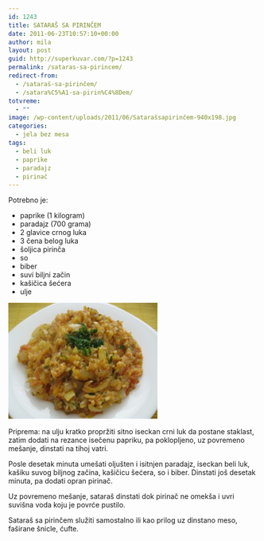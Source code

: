 ```yaml
---
id: 1243
title: SATARAŠ SA PIRINČEM
date: 2011-06-23T10:57:10+00:00
author: mila
layout: post
guid: http://superkuvar.com/?p=1243
permalink: /sataras-sa-pirincem/
redirect-from: 
  - /sataraš-sa-pirinčem/
  - /satara%C5%A1-sa-pirin%C4%8Dem/
totvreme:
  - ""
image: /wp-content/uploads/2011/06/Satarašsapirinčem-940x198.jpg
categories:
  - jela bez mesa
tags:
  - beli luk
  - paprike
  - paradajz
  - pirinač
---
```

Potrebno je:

  * paprike (1 kilogram)
  * paradajz (700 grama)
  * 2 glavice crnog luka
  * 3 čena belog luka
  * šoljica pirinča
  * so
  * biber
  * suvi biljni začin
  * kašičica šećera
  * ulje

<img class="alignnone size-medium wp-image-3691" title="Satarašsapirinčem" src="/wp-content/uploads/2011/06/Satarašsapirinčem-e1342021960671-300x233.jpg" alt="" width="300" height="233" /> 

Priprema: na ulju kratko propržiti sitno iseckan crni luk da postane staklast, zatim dodati na rezance isečenu papriku, pa poklopljeno, uz povremeno mešanje, dinstati na tihoj vatri.

Posle desetak minuta umešati oljušten i isitnjen paradajz, iseckan beli luk, kašiku suvog biljnog začina, kašičicu šećera, so i biber. Dinstati još desetak minuta, pa dodati opran pirinač.

Uz povremeno mešanje, sataraš dinstati dok pirinač ne omekša i uvri suvišna voda koju je povrće pustilo.

Sataraš sa pirinčem služiti samostalno ili kao prilog uz dinstano meso, faširane šnicle, ćufte.